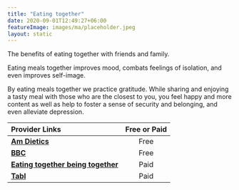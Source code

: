 ```yaml
---
title: "Eating together"
date: 2020-09-01T12:49:27+06:00
featureImage: images/ma/placeholder.jpeg
layout: static
---
```


The benefits of eating together with friends and family.

Eating meals together improves mood, combats feelings of isolation, and even improves self-image.

By eating meals together we practice gratitude. While sharing and enjoying a tasty meal with those who are the closest to you, you feel happy and more content as well as help to foster a sense of security and belonging, and even alleviate depression.

| Provider Links      | Free or Paid  |  
| :-----------          | :--------------:      |  
| [**Am Dietics**](https://www.amdietetics.com/articles/the-importance-of-eating-together) | Free | 
| [**BBC**](https://www.bbc.co.uk/food/collections/family_feasts) | Free | 
| [**Eating together being together**](https://eatingtogetherbeingtogether.com/) | Paid | 
| [**Tabl**](https://tabl.com/) | Paid | 
  

<br/><br/>






